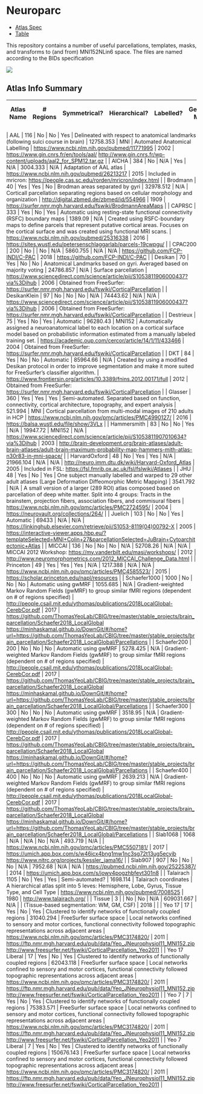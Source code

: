 # Neuroparc
* [Atlas Spec](https://github.com/neurodata/neuroparc/blob/devel/atlases/Human/atlas_spec.md)
* [Table](#Table)

This repository contains a number of useful parcellations, templates, masks, and transforms to (and from) MNI152NLin6 space. The files are named according to the BIDs specification

![](https://github.com/NeuroDataDesign/the-ents/blob/explore-atlases/atlases/Results/brainAtlases_color_wRegions.png)


## Atlas Info Summary

<a name="Table"></a>

| Atlas Name | # Regions | Symmetrical? | Hierarchical? | Labelled? | Generation Method | Average Vol/Region | Native coordinate space | Description | Reference Publication | Year of Origin | URL |
|------------------------------|----------|----------|-----------|---------|----------------------------------------------------------------------|--------------------|--------------------------|-------------------------------------------------------------------------------------------------------------------------------------------------------------------------------------------------------------|--------------------------------------------------------------------------------|----------------|---------------------|

| AAL | 116 | No | No | Yes | Delineated with respect to anatomical landmarks (following sulci course in brain) | 12758.353 | MNI | Automated Anatomical Labelling | https://www.ncbi.nlm.nih.gov/pubmed/11771995 | 2002 | https://www.gin.cnrs.fr/en/tools/aal/ http://www.gin.cnrs.fr/wp-content/uploads/aal2_for_SPM12.tar.gz |
| AICHA | 384 | No | N/A | Yes | N/A | 3004.333 | N/A | Adaptation of AAL atlas | https://www.ncbi.nlm.nih.gov/pubmed/26213217  | 2015 | Included in mricron: https://people.cas.sc.edu/rorden/mricron/index.html  | 
| Brodmann | 40 | Yes | Yes | No | Brodman areas separated by gyri | 32978.512 | N/A | Corticall parcellation separating regions based on cellular morphology and organization | http://digital.zbmed.de/zbmed/id/554966 | 1909 | https://surfer.nmr.mgh.harvard.edu/fswiki/BrodmannAreaMaps | 
| CAPRSC | 333 | Yes | No | Yes | Automatic using resting-state functional connectivity (RSFC) boundary maps | 1389.09 | N/A | Created using RSFC-boundary maps to define parcels that represent putative cortical areas. Focuses on the cortical surface and was created using functional MRI scans. | https://www.ncbi.nlm.nih.gov/pubmed/25316338 | 2016 | https://sites.wustl.edu/petersenschlaggarlab/parcels-19cwpgu/  | 
| CPAC200 | 200 | No |  | No | N/A | 5860.755 | N/A | N/A | https://github.com/FCP-INDI/C-PAC | 2018 | https://github.com/FCP-INDI/C-PAC | 
| Desikan | 70 | Yes | No | No | Anatomical Landmarks based on gyri. Averaged based on majority voting | 24786.857 | N/A | Surface parcellation | https://www.sciencedirect.com/science/article/pii/S1053811906000437?via%3Dihub | 2006 | Obtained from FreeSurfer: https://surfer.nmr.mgh.harvard.edu/fswiki/CorticalParcellation | 
| DesikanKlein | 97 | No | No | No | N/A | 74443.62 | N/A | N/A | https://www.sciencedirect.com/science/article/pii/S1053811906000437?via%3Dihub | 2006 | Obtained from FreeSurfer: https://surfer.nmr.mgh.harvard.edu/fswiki/CorticalParcellation | 
| Destrieux | 75 | Yes | No | Yes | Automatic | 96280.43 | MNI152 | Automatically assigned a neuroanatomical label to each location on a cortical surface model based on probabilistic information estimated from a manually labeled training set. | https://academic.oup.com/cercor/article/14/1/11/433466 | 2004 | Obtained from FreeSurfer: https://surfer.nmr.mgh.harvard.edu/fswiki/CorticalParcellation | 
| DKT | 84 | Yes | No | No | Automatic | 85964.66 | N/A | Created by using a modified Desikan protocol in order to improve segmentation and make it more suited for FreeSurfer’s classifier algorithm. | https://www.frontiersin.org/articles/10.3389/fnins.2012.00171/full | 2012 | Obtained from FreeSurfer: https://surfer.nmr.mgh.harvard.edu/fswiki/CorticalParcellation | 
| Glasser | 360 | Yes | Yes | Yes | Semi-automated. Separated based on function, connectivity, cortical architecture, topography, and expert analysis | 521.994 | MNI | Cortical parcellation from multi-modal images of 210 adults in HCP | https://www.ncbi.nlm.nih.gov/pmc/articles/PMC4990127/ | 2016 | https://balsa.wustl.edu/file/show/3VLx | 
| Hammersmith | 83 | No | No | Yes | N/A | 19947.72 | MNI152 | N/A | https://www.sciencedirect.com/science/article/pii/S1053811907010634?via%3Dihub | 2003 | http://brain-development.org/brain-atlases/adult-brain-atlases/adult-brain-maximum-probability-map-hammers-mith-atlas-n30r83-in-mni-space/ | 
| HarvardOxford | 48 | No | Yes | Yes | N/A | 21966.104 | N/A | N/A | http://neuro.imm.dtu.dk/wiki/Harvard-Oxford_Atlas | 2005 | Included in FSL: https://fsl.fmrib.ox.ac.uk/fsl/fslwiki/Atlases | 
| JHU | 48 | Yes | No | Yes | One subject manually labelled and warped to 29 other adult atlases (Large Deformation Diffeomorphic Metric Mapping) | 3541.792 | N/A | A small version of a larger (289 ROI) atlas composed based on parcellation of deep white matter. Split into 4 groups: Tracts in the brainstem, projection fibers, association fibers, and commisural fibers | https://www.ncbi.nlm.nih.gov/pmc/articles/PMC2724595/ | 2004 | https://neurovault.org/collections/264/ | 
| Juelich | 103 | No | No | Yes | Automatic | 69433 | N/A | N/A | https://linkinghub.elsevier.com/retrieve/pii/S1053-8119(04)00792-X | 2005 | https://interactive-viewer.apps.hbp.eu/?templateSelected=MNI+Colin+27&parcellationSelected=JuBrain+Cytoarchitectonic+Atlas | 
| MICCAI | 136 | No | No | No | N/A | 52708.26 | N/A | N/A | MICCAI 2012 Workshop: https://my.vanderbilt.edu/masi/workshops/ | 2012 | http://www.neuromorphometrics.com/2012_MICCAI_Challenge_Data.html | 
| Princeton | 49 | Yes | Yes | Yes | N/A | 1217.388 | N/A | N/A | https://www.ncbi.nlm.nih.gov/pmc/articles/PMC4585523/ | 2015 | https://scholar.princeton.edu/napl/resources | 
| Schaefer1000 | 1000 | No | No | No | Automatic using gwMRF | 1055.685 | N/A | Gradient-weighted Markov Random Fields (gwMRF) to group similar fMRI regions (dependent on # of regions specified) | http://people.csail.mit.edu/ythomas/publications/2018LocalGlobal-CerebCor.pdf | 2017 | https://github.com/ThomasYeoLab/CBIG/tree/master/stable_projects/brain_parcellation/Schaefer2018_LocalGlobal https://minhaskamal.github.io/DownGit/#/home?url=https://github.com/ThomasYeoLab/CBIG/tree/master/stable_projects/brain_parcellation/Schaefer2018_LocalGlobal/Parcellations | 
| Schaefer200 | 200 | No | No | No | Automatic using gwMRF | 5278.425 | N/A | Gradient-weighted Markov Random Fields (gwMRF) to group similar fMRI regions (dependent on # of regions specified) | http://people.csail.mit.edu/ythomas/publications/2018LocalGlobal-CerebCor.pdf | 2017 | https://github.com/ThomasYeoLab/CBIG/tree/master/stable_projects/brain_parcellation/Schaefer2018_LocalGlobal https://minhaskamal.github.io/DownGit/#/home?url=https://github.com/ThomasYeoLab/CBIG/tree/master/stable_projects/brain_parcellation/Schaefer2018_LocalGlobal/Parcellations | 
| Schaefer300 | 300 | No | No | No | Automatic using gwMRF | 3518.95 | N/A | Gradient-weighted Markov Random Fields (gwMRF) to group similar fMRI regions (dependent on # of regions specified) | http://people.csail.mit.edu/ythomas/publications/2018LocalGlobal-CerebCor.pdf | 2017 | https://github.com/ThomasYeoLab/CBIG/tree/master/stable_projects/brain_parcellation/Schaefer2018_LocalGlobal https://minhaskamal.github.io/DownGit/#/home?url=https://github.com/ThomasYeoLab/CBIG/tree/master/stable_projects/brain_parcellation/Schaefer2018_LocalGlobal/Parcellations | 
| Schaefer400 | 400 | No | No | No | Automatic using gwMRF | 2639.213 | N/A | Gradient-weighted Markov Random Fields (gwMRF) to group similar fMRI regions (dependent on # of regions specified) | http://people.csail.mit.edu/ythomas/publications/2018LocalGlobal-CerebCor.pdf | 2017 | https://github.com/ThomasYeoLab/CBIG/tree/master/stable_projects/brain_parcellation/Schaefer2018_LocalGlobal https://minhaskamal.github.io/DownGit/#/home?url=https://github.com/ThomasYeoLab/CBIG/tree/master/stable_projects/brain_parcellation/Schaefer2018_LocalGlobal/Parcellations | 
| Slab1068 | 1068 | N/A | N/A | No | N/A | 493.719 | N/A |  | https://www.ncbi.nlm.nih.gov/pmc/articles/PMC5507181/ | 2017 | https://umich.app.box.com/s/w46icx4bng1mw1nc3sg72t13ug5ecyib https://www.nitrc.org/projects/kessler_jama16/ | 
| Slab907 | 907 | No | No | No | N/A | 7952.68 | N/A | N/A | https://pubmed.ncbi.nlm.nih.gov/25225387/ | 2014 | https://umich.app.box.com/s/jowv4pogzhbfevt301n8 | 
| Talairach | 1105 | No | Yes | Yes | Semi-automated? | 1698.114 | Talairach coordinates | A hierarchical atlas split into 5 leves: Hemisphere, Lobe, Gyrus, Tissue Type, and Cell Type | https://www.ncbi.nlm.nih.gov/pubmed/7008525 | 1980 | http://www.talairach.org/ | 
| Tissue | 3 |  | No | No | N/A | 609031.667 | N/A |  | (Tissue-based segmentation: WM, GM, CSF) | 2018 |  | 
| Yeo 17 | 17 | Yes | No | Yes | Clustered to identify networks of functionally coupled regions | 31040.294 | FreeSurfer surface space | Local networks confined to sensory and motor cortices, functional connectivity followed topographic representations across adjacent areas | https://www.ncbi.nlm.nih.gov/pmc/articles/PMC3174820/ | 2011 | https://ftp.nmr.mgh.harvard.edu/pub/data/Yeo_JNeurophysiol11_MNI152.zip http://www.freesurfer.net/fswiki/CorticalParcellation_Yeo2011 | 
| Yeo 17 Liberal | 17 | Yes | No | Yes | Clustered to identify networks of functionally coupled regions | 62043.118 | FreeSurfer surface space | Local networks confined to sensory and motor cortices, functional connectivity followed topographic representations across adjacent areas | https://www.ncbi.nlm.nih.gov/pmc/articles/PMC3174820/ | 2011 | https://ftp.nmr.mgh.harvard.edu/pub/data/Yeo_JNeurophysiol11_MNI152.zip http://www.freesurfer.net/fswiki/CorticalParcellation_Yeo2011 | 
| Yeo 7 | 7 | Yes | No | Yes | Clustered to identify networks of functionally coupled regions | 75383.571 | FreeSurfer surface space | Local networks confined to sensory and motor cortices, functional connectivity followed topographic representations across adjacent areas | https://www.ncbi.nlm.nih.gov/pmc/articles/PMC3174820/ | 2011 | https://ftp.nmr.mgh.harvard.edu/pub/data/Yeo_JNeurophysiol11_MNI152.zip http://www.freesurfer.net/fswiki/CorticalParcellation_Yeo2011 | 
| Yeo 7 Liberal | 7 | Yes | No | Yes | Clustered to identify networks of functionally coupled regions | 150676.143 | FreeSurfer surface space | Local networks confined to sensory and motor cortices, functional connectivity followed topographic representations across adjacent areas | https://www.ncbi.nlm.nih.gov/pmc/articles/PMC3174820/ | 2011 | https://ftp.nmr.mgh.harvard.edu/pub/data/Yeo_JNeurophysiol11_MNI152.zip http://www.freesurfer.net/fswiki/CorticalParcellation_Yeo2011 | 